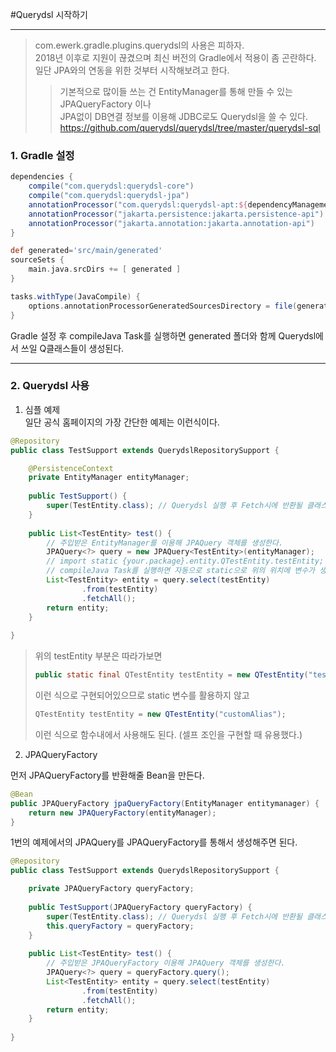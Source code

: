 #Querydsl 시작하기

---

> com.ewerk.gradle.plugins.querydsl의 사용은 피하자.   
> 2018년 이후로 지원이 끊겼으며 최신 버전의 Gradle에서 적용이 좀 곤란하다.  
> 일단 JPA와의 연동을 위한 것부터 시작해보려고 한다.
> > 기본적으로 많이들 쓰는 건 EntityManager를 통해 만들 수 있는 JPAQueryFactory 이나  
> > JPA없이 DB연결 정보를 이용해 JDBC로도 Querydsl을 쓸 수 있다.  
> > https://github.com/querydsl/querydsl/tree/master/querydsl-sql
### 1. Gradle 설정

```gradle
dependencies {
    compile("com.querydsl:querydsl-core")
    compile("com.querydsl:querydsl-jpa")
    annotationProcessor("com.querydsl:querydsl-apt:${dependencyManagement.importedProperties['querydsl.version']}:jpa") 
    annotationProcessor("jakarta.persistence:jakarta.persistence-api")
    annotationProcessor("jakarta.annotation:jakarta.annotation-api")
}

def generated='src/main/generated'
sourceSets {
    main.java.srcDirs += [ generated ]
}

tasks.withType(JavaCompile) {
    options.annotationProcessorGeneratedSourcesDirectory = file(generated)
}
```

Gradle 설정 후 compileJava Task를 실행하면 generated 폴더와 함께 Querydsl에서 쓰일 Q클래스들이 생성된다.

---
### 2. Querydsl 사용

1. 심플 예제  
일단 공식 홈페이지의 가장 간단한 예제는 이런식이다.
```java
@Repository
public class TestSupport extends QuerydslRepositorySupport {

    @PersistenceContext
    private EntityManager entityManager;
    
    public TestSupport() {
        super(TestEntity.class); // Querydsl 실행 후 Fetch시에 반환될 클래스
    }
    
    public List<TestEntity> test() {
        // 주입받은 EntityManager를 이용해 JPAQuery 객체를 생성한다.
        JPAQuery<?> query = new JPAQuery<TestEntity>(entityManager);
        // import static {your.package}.entity.QTestEntity.testEntity;
        // compileJava Task를 실행하면 자동으로 static으로 위의 위치에 변수가 생성되어서 가져다 쓸 수 있다.
        List<TestEntity> entity = query.select(testEntity)  
                .from(testEntity)
                .fetchAll();
        return entity;
    }
    
}
```

> 위의 testEntity 부분은 따라가보면   
> ```java
> public static final QTestEntity testEntity = new QTestEntity("testEntity");
> ```
> 이런 식으로 구현되어있으므로 static 변수를 활용하지 않고 
> ```java
> QTestEntity testEntity = new QTestEntity("customAlias");
> ```
> 이런 식으로 함수내에서 사용해도 된다. (셀프 조인을 구현할 때 유용했다.)
2. JPAQueryFactory

먼저 JPAQueryFactory를 반환해줄 Bean을 만든다.
```java
@Bean
public JPAQueryFactory jpaQueryFactory(EntityManager entitymanager) {
    return new JPAQueryFactory(entityManager);
}
```

1번의 예제에서의 JPAQuery를 JPAQueryFactory를 통해서 생성해주면 된다.
```java
@Repository
public class TestSupport extends QuerydslRepositorySupport {

    private JPAQueryFactory queryFactory;
    
    public TestSupport(JPAQueryFactory queryFactory) {
        super(TestEntity.class); // Querydsl 실행 후 Fetch시에 반환될 클래스
        this.queryFactory = queryFactory;
    }
    
    public List<TestEntity> test() {
        // 주입받은 JPAQueryFactory 이용해 JPAQuery 객체를 생성한다.
        JPAQuery<?> query = queryFactory.query();
        List<TestEntity> entity = query.select(testEntity)  
                .from(testEntity)
                .fetchAll();
        return entity;
    }
    
}
```